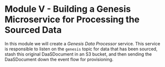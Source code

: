 # Module V - Building a Genesis Microservice for Processing the Sourced Data

In this module we will create a _Genesis Data Processor_ service. This service is responsible to listen on the `genesis` topic for data that has been sourced, stash this original DaaSDocument in an S3 bucket, and then sending the DaaSDocument down the event flow for provisioning.

